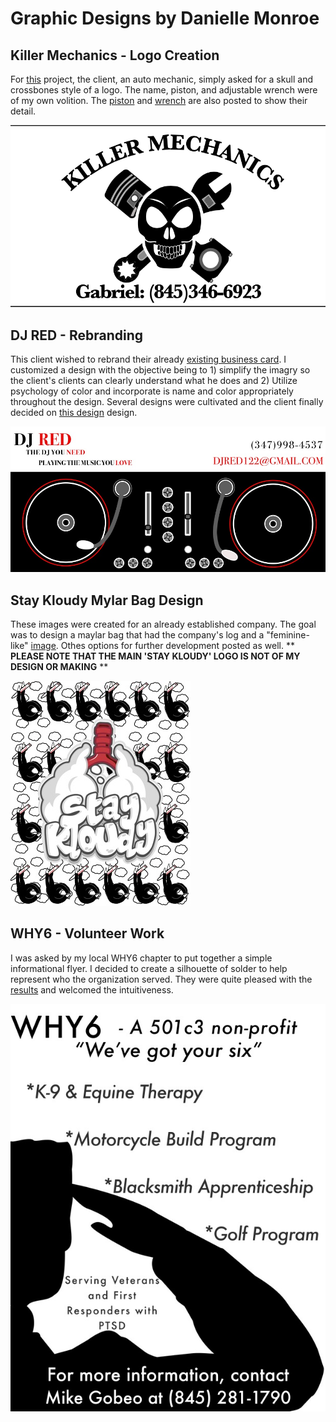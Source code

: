 # Graphic Designs by Danielle Monroe

## Killer Mechanics - Logo Creation
For [this](https://github.com/DanielleMonroeNY/GraphicDesigns/blob/main/KillerMechanics.jpeg) project, the client, an auto mechanic, simply asked for a skull and crossbones style of a logo. The name, piston, and adjustable wrench were of my own volition. The [piston](https://github.com/DanielleMonroeNY/GraphicDesigns/blob/main/Piston.jpeg) and [wrench](https://github.com/DanielleMonroeNY/GraphicDesigns/blob/main/AdjustableWrench.png) are also posted to show their detail. 

![Killer Mechanics Logo](https://github.com/DanielleMonroeNY/GraphicDesigns/blob/main/KillerMechanicsBusinessCard.png "Killer Mechanic Logo")

## DJ RED - Rebranding
This client wished to rebrand their already [existing business card](https://github.com/DanielleMonroeNY/GraphicDesigns/blob/main/DJRedOriginalBusinessCard.jpg). I customized a design with the objective being to 1) simplify the imagry so the client's clients can clearly understand what he does and 2) Utilize psychology of color and incorporate is name and color appropriately throughout the design. Several designs were cultivated and the client finally decided on [this design](https://github.com/DanielleMonroeNY/GraphicDesigns/blob/main/DJ%20REDFinal.jpeg) design. 

![DJ Red Business Card](https://github.com/DanielleMonroeNY/GraphicDesigns/blob/main/DJ%20REDFinal.jpeg "DJ Red Business Card")

## Stay Kloudy Mylar Bag Design
These images were created for an already established company. The goal was to design a maylar bag that had the company's log and a "feminine-like" [image](https://github.com/DanielleMonroeNY/GraphicDesigns/blob/main/LadyFingersAndClouds.jpeg). Othes options for further development posted as well. 
** **PLEASE NOTE THAT THE MAIN 'STAY KLOUDY' LOGO IS NOT OF MY DESIGN OR MAKING** **

![Mylar Bag Design](https://github.com/DanielleMonroeNY/GraphicDesigns/blob/main/LadyFingersAndClouds.jpeg "Stay Kloudy Mylar Bag Design")

## WHY6 - Volunteer Work
I was asked by my local WHY6 chapter to put together a simple informational flyer. I decided to create a silhouette of solder to help represent who the organization served. They were quite pleased with the [results](https://github.com/DanielleMonroeNY/GraphicDesigns/blob/main/WHY6InfoFlyer%20-%20Silhouette.jpeg) and welcomed the intuitiveness. 

![WHY6 Soldier Soluting](https://github.com/DanielleMonroeNY/GraphicDesigns/blob/main/WHY6InfoFlyer%20-%20Silhouette.jpeg "WHY6 Info Flyer")
